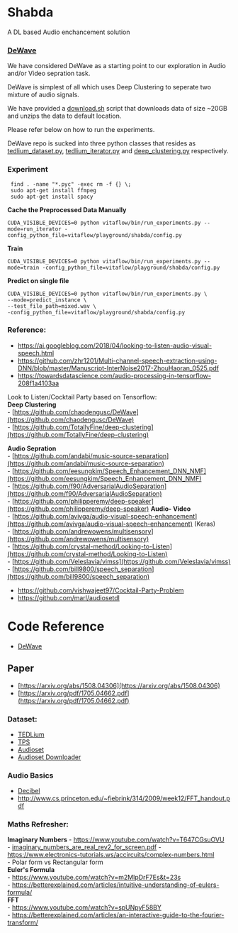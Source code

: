 # Shabda

A DL based Audio enchancement solution


### [DeWave](https://github.com/chaodengusc/DeWave)

We have considered DeWave as a starting point to our exploration in Audio and/or Video sepration task.

DeWave is simplest of all which uses Deep Clustering to seperate two mixture of audio signals.

We have provided a [download.sh](download.sh) script that downloads data of size ~20GB and unzips the data to default location.

Please refer below on how to run the experiments.

DeWave repo is sucked into three python classes that resides as [tedlium_dataset.py](deprecated/tedlium_dataset.py), 
[tedlium_iterator.py](deprecated/tedlium_iterator_basic.py) and [deep_clustering.py](deep_clustering.py) respectively.


### Experiment

```
 find . -name "*.pyc" -exec rm -f {} \;
 sudo apt-get install ffmpeg
 sudo apt-get install spacy
```
**Cache the Preprocessed Data Manually**
```
CUDA_VISIBLE_DEVICES=0 python vitaflow/bin/run_experiments.py --mode=run_iterator -config_python_file=vitaflow/playground/shabda/config.py
```
**Train**
```
CUDA_VISIBLE_DEVICES=0 python vitaflow/bin/run_experiments.py --mode=train -config_python_file=vitaflow/playground/shabda/config.py
```
**Predict on single file**
```
CUDA_VISIBLE_DEVICES=0 python vitaflow/bin/run_experiments.py \
--mode=predict_instance \
--test_file_path=mixed.wav \
-config_python_file=vitaflow/playground/shabda/config.py
```


### Reference: 

- https://ai.googleblog.com/2018/04/looking-to-listen-audio-visual-speech.html
- https://github.com/zhr1201/Multi-channel-speech-extraction-using-DNN/blob/master/Manuscript-InterNoise2017-ZhouHaoran_0525.pdf
- https://towardsdatascience.com/audio-processing-in-tensorflow-208f1a4103aa

Look to Listen/Cocktail Party based on Tensorflow:   
**Deep Clustering**  
    - [https://github.com/chaodengusc/DeWave](https://github.com/chaodengusc/DeWave)  
    - [https://github.com/TotallyFine/deep-clustering](https://github.com/TotallyFine/deep-clustering)  
    
**Audio Sepration**  
    - [https://github.com/andabi/music-source-separation](https://github.com/andabi/music-source-separation)  
    - [https://github.com/eesungkim/Speech_Enhancement_DNN_NMF](https://github.com/eesungkim/Speech_Enhancement_DNN_NMF)  
    - [https://github.com/f90/AdversarialAudioSeparation](https://github.com/f90/AdversarialAudioSeparation)    
    - [https://github.com/philipperemy/deep-speaker](https://github.com/philipperemy/deep-speaker)
**Audio- Video**  
    - [https://github.com/avivga/audio-visual-speech-enhancement](https://github.com/avivga/audio-visual-speech-enhancement) (Keras)   
    - [https://github.com/andrewowens/multisensory](https://github.com/andrewowens/multisensory)  
    - [https://github.com/crystal-method/Looking-to-Listen](https://github.com/crystal-method/Looking-to-Listen)  
    - [https://github.com/Veleslavia/vimss](https://github.com/Veleslavia/vimss)  
    - [https://github.com/bill9800/speech_separation](https://github.com/bill9800/speech_separation)  

- https://github.com/vishwajeet97/Cocktail-Party-Problem
- https://github.com/marl/audiosetdl 


# Code Reference
- [DeWave](https://github.com/chaodengusc/DeWave)

## Paper
- [https://arxiv.org/abs/1508.04306](https://arxiv.org/abs/1508.04306)
- [https://arxiv.org/pdf/1705.04662.pdf](https://arxiv.org/pdf/1705.04662.pdf)

### Dataset:
- [TEDLium](https://projets-lium.univ-lemans.fr/ted-lium/)
- [TPS](http://www-mmsp.ece.mcgill.ca/Documents/Data/)
- [Audioset](https://research.google.com/audioset/)
- [Audioset Downloader](https://github.com/marl/audiosetdl)
### Audio Basics
- [Decibel](https://www.rapidtables.com/electric/decibel.html)
- http://www.cs.princeton.edu/~fiebrink/314/2009/week12/FFT_handout.pdf

### Maths Refresher:

**Imaginary Numbers**
    - https://www.youtube.com/watch?v=T647CGsuOVU   
    - [imaginary_numbers_are_real_rev2_for_screen.pdf](https://static1.squarespace.com/static/54b90461e4b0ad6fb5e05581/t/5a6e7bd341920260ccd693cf/1517190204747/imaginary_numbers_are_real_rev2_for_screen.pdf)
    - https://www.electronics-tutorials.ws/accircuits/complex-numbers.html  
    - Polar form vs Rectangular form  
**Euler's Formula**   
    - https://www.youtube.com/watch?v=m2MIpDrF7Es&t=23s  
    - https://betterexplained.com/articles/intuitive-understanding-of-eulers-formula/  
**FFT**  
    - https://www.youtube.com/watch?v=spUNpyF58BY   
    - https://betterexplained.com/articles/an-interactive-guide-to-the-fourier-transform/   

